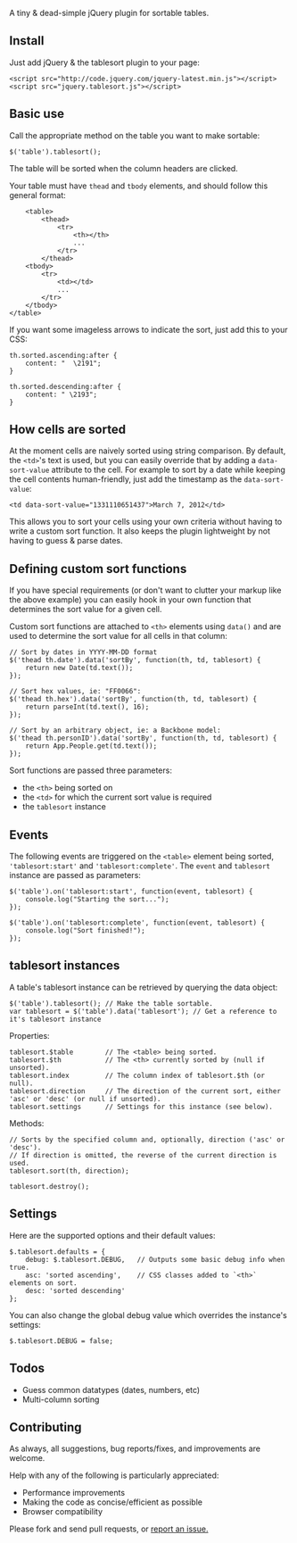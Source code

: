 A tiny & dead-simple jQuery plugin for sortable tables.

Install
---

Just add jQuery & the tablesort plugin to your page:

	<script src="http://code.jquery.com/jquery-latest.min.js"></script>
	<script src="jquery.tablesort.js"></script>

Basic use
---

Call the appropriate method on the table you want to make sortable:

	$('table').tablesort();

The table will be sorted when the column headers are clicked.

Your table must have `thead` and `tbody` elements, and should follow this general format:


		<table>
			<thead>
				<tr>
					<th></th>
					...
				</tr>
			</thead>
		<tbody>
			<tr>
				<td></td>
				...
			</tr>
		</tbody>
	</table>

If you want some imageless arrows to indicate the sort, just add this to your CSS:

	th.sorted.ascending:after {
		content: "  \2191";
	}

	th.sorted.descending:after {
		content: " \2193";
	}

How cells are sorted
---

At the moment cells are naively sorted using string comparison. By default, the `<td>`'s text is used, but you can easily override that by adding a `data-sort-value` attribute to the cell. For example to sort by a date while keeping the cell contents human-friendly, just add the timestamp as the `data-sort-value`:

	<td data-sort-value="1331110651437">March 7, 2012</td>

This allows you to sort your cells using your own criteria without having to write a custom sort function. It also keeps the plugin lightweight by not having to guess & parse dates.

Defining custom sort functions
---

If you have special requirements (or don't want to clutter your markup like the above example) you can easily hook in your own function that determines the sort value for a given cell.

Custom sort functions are attached to `<th>` elements using `data()` and are used to determine the sort value for all cells in that column:

	// Sort by dates in YYYY-MM-DD format
	$('thead th.date').data('sortBy', function(th, td, tablesort) {
		return new Date(td.text());
	});

	// Sort hex values, ie: "FF0066":
	$('thead th.hex').data('sortBy', function(th, td, tablesort) {
		return parseInt(td.text(), 16);
	});

	// Sort by an arbitrary object, ie: a Backbone model:
	$('thead th.personID').data('sortBy', function(th, td, tablesort) {
		return App.People.get(td.text());
	});

Sort functions are passed three parameters:

* the `<th>` being sorted on
* the `<td>` for which the current sort value is required
* the `tablesort` instance

Events
---

The following events are triggered on the `<table>` element being sorted, `'tablesort:start'` and `'tablesort:complete'`. The `event` and `tablesort` instance are passed as parameters:

	$('table').on('tablesort:start', function(event, tablesort) {
		console.log("Starting the sort...");
	});

	$('table').on('tablesort:complete', function(event, tablesort) {
		console.log("Sort finished!");
	});

tablesort instances
---

A table's tablesort instance can be retrieved by querying the data object:
	
	$('table').tablesort(); // Make the table sortable.
	var tablesort = $('table').data('tablesort'); // Get a reference to it's tablesort instance

Properties:

	tablesort.$table 		// The <table> being sorted.
	tablesort.$th			// The <th> currently sorted by (null if unsorted).
	tablesort.index			// The column index of tablesort.$th (or null).
	tablesort.direction		// The direction of the current sort, either 'asc' or 'desc' (or null if unsorted).
	tablesort.settings		// Settings for this instance (see below).

Methods:

	// Sorts by the specified column and, optionally, direction ('asc' or 'desc').
	// If direction is omitted, the reverse of the current direction is used.
	tablesort.sort(th, direction);

	tablesort.destroy();

Settings
---

Here are the supported options and their default values:

	$.tablesort.defaults = {
		debug: $.tablesort.DEBUG,	// Outputs some basic debug info when true.
		asc: 'sorted ascending',	// CSS classes added to `<th>` elements on sort.
		desc: 'sorted descending'
	};

You can also change the global debug value which overrides the instance's settings:

	$.tablesort.DEBUG = false;

Todos
---

* Guess common datatypes (dates, numbers, etc)
* Multi-column sorting

Contributing
---

As always, all suggestions, bug reports/fixes, and improvements are welcome.

Help with any of the following is particularly appreciated:

* Performance improvements
* Making the code as concise/efficient as possible
* Browser compatibility

Please fork and send pull requests, or [report an issue.](https://github.com/kylefox/jquery-tablesort/issues)
